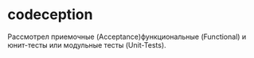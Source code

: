 # codeception
Рассмотрел приемочные (Acceptance)функциональные (Functional) и юнит-тесты или модульные тесты (Unit-Tests).
